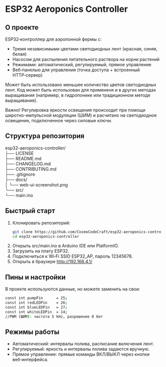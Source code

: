 # ESP32 Aeroponics Controller

## О проекте
ESP32‑контроллер для аэропонной фермы с:
- Тремя независимыми цветами светодиодных лент (красная, синяя, белая)
- Насосом для распыления питательного раствора на корни растений
- Режимами: автоматический, регулируемый, прямое управление
- Веб‑панелью для управления (точка доступа + встроенный HTTP‑сервер)


Может быть использовано меньшее количество цветов светодиодных лент. Код может быть использован для примененя и в других методах выращивания (например, в гидропонике или традиционном методе выращивания).

Важно! Регулировка яркости освещения происходит при помощи широтно-импульсной модуляции (ШИМ) и расчитано на светодиодное освещение, подключенное через силовые ключи.

## Структура репозитория
esp32-aeroponics-controller/  
├── LICENSE  
├── README.md  
├── CHANGELOG.md  
├── CONTRIBUTING.md  
├── .gitignore  
├── docs/  
│   └── web-ui-screenshot.png  
└── src/  
└── main.ino

## Быстрый старт
1. Клонировать репозиторий:
   ```bash
   git clone https://github.com/CosmoCodeCraft/esp32-aeroponics-controller.git
   cd esp32-aeroponics-controller
2. Открыть src/main.ino в Arduino IDE или PlatformIO.
3. Загрузить на плату ESP32.
4. Подключиться к Wi‑Fi SSID ESP32_AP, пароль 12345678.
5. Открыть в браузере http://192.168.4.1/

## Пины и настройки
В проекте используются данные, но можете заменить на свои:
   ```bash
   const int pumpPin      = 25;
   const int redLEDPin    = 26;
   const int blueLEDPin   = 27;
   const int whiteLEDPin  = 14;
   //PWM (ШИМ): частота 5 kHz, разрешение 8 бит
   ```
## Режимы работы
- Автоматический: интервалы полива, расписание включения лент.
- Регулируемый: яркость и интервалы полива задаются вручную.
- Прямое управление: прямые команды ВКЛ/ВЫКЛ через кнопки веб‑интерфейса.
